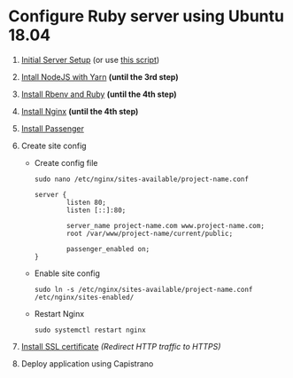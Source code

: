 # Configure Ruby server using Ubuntu 18.04

1. [Initial Server Setup](https://www.digitalocean.com/community/tutorials/initial-server-setup-with-ubuntu-18-04) (or use [this script](https://www.digitalocean.com/community/tutorials/automating-initial-server-setup-with-ubuntu-18-04))

2. [Intall NodeJS with Yarn](https://www.digitalocean.com/community/tutorials/how-to-set-up-a-node-js-application-for-production-on-ubuntu-18-04) **(until the 3rd step)**

3. [Install Rbenv and Ruby](https://www.digitalocean.com/community/tutorials/how-to-install-ruby-on-rails-with-rbenv-on-ubuntu-18-04) **(until the 4th step)**

4. [Install Nginx](https://www.digitalocean.com/community/tutorials/how-to-install-nginx-on-ubuntu-18-04-quickstart) **(until the 4th step)**

5. [Install Passenger](https://www.phusionpassenger.com/library/install/nginx/install/oss/bionic/)

6. Create site config

    - Create config file

        ```
        sudo nano /etc/nginx/sites-available/project-name.conf
        ```

        ```
        server {
                listen 80;
                listen [::]:80;

                server_name project-name.com www.project-name.com;
                root /var/www/project-name/current/public;

                passenger_enabled on;
        }
        ```

    - Enable site config

        ```
        sudo ln -s /etc/nginx/sites-available/project-name.conf /etc/nginx/sites-enabled/
        ```

    - Restart Nginx

        ```
        sudo systemctl restart nginx
        ```

7. [Install SSL certificate](https://www.digitalocean.com/community/tutorials/how-to-secure-nginx-with-let-s-encrypt-on-ubuntu-18-04) _(Redirect HTTP traffic to HTTPS)_

8. Deploy application using Capistrano
